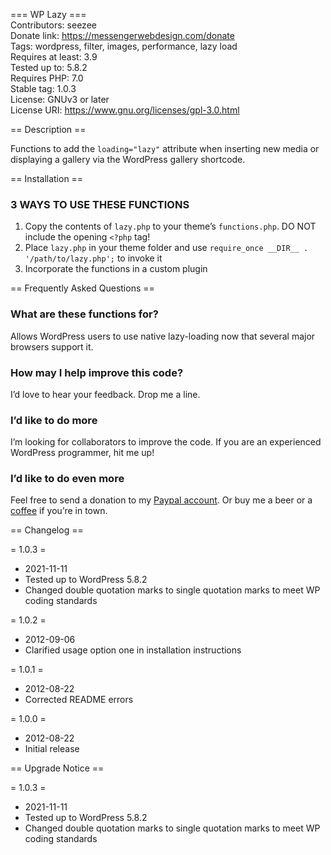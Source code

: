 === WP Lazy ===  
Contributors: seezee  
Donate link: https://messengerwebdesign.com/donate  
Tags: wordpress, filter, images, performance, lazy load  
Requires at least: 3.9  
Tested up to: 5.8.2  
Requires PHP: 7.0  
Stable tag: 1.0.3  
License: GNUv3 or later  
License URI: https://www.gnu.org/licenses/gpl-3.0.html

== Description ==

Functions to add the `loading="lazy"` attribute when inserting new media or displaying a gallery via the WordPress gallery shortcode.

== Installation ==

### 3 WAYS TO USE THESE FUNCTIONS
1. Copy the contents of  `lazy.php` to your theme’s `functions.php`. DO NOT include the opening `<?php` tag!
2. Place `lazy.php` in your theme folder and use `require_once __DIR__ . '/path/to/lazy.php';` to invoke it
3. Incorporate the functions in a custom plugin

== Frequently Asked Questions ==

### What are these functions for?

Allows WordPress users to use native lazy-loading now that several major browsers support it.

### How may I help improve this code?

I’d love to hear your feedback. Drop me a line.

### I’d like to do more

I’m looking for collaborators to improve the code. If you are an experienced WordPress programmer, hit me up!

### I’d like to do even more

Feel free to send a donation to my [Paypal account](https://paypal.me/messengerwebdesign?locale.x=en_US). Or buy me a beer or a [coffee](https://buymeacoffee.com/chrisjzahller) if you’re in town.

== Changelog ==

= 1.0.3 =
* 2021-11-11
* Tested up to WordPress 5.8.2
* Changed double quotation marks to single quotation marks to meet WP coding standards

= 1.0.2 =
* 2012-09-06
* Clarified usage option one in installation instructions

= 1.0.1 =
* 2012-08-22
* Corrected README errors

= 1.0.0 =
* 2012-08-22
* Initial release

== Upgrade Notice ==

= 1.0.3 =
* 2021-11-11
* Tested up to WordPress 5.8.2
* Changed double quotation marks to single quotation marks to meet WP coding standards

[//]: # (REMEMBER to update the Stable tag!)
